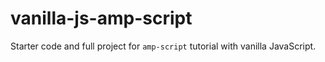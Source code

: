 # vanilla-js-amp-script
Starter code and full project for `amp-script` tutorial with vanilla JavaScript. 
